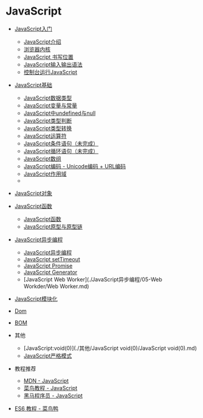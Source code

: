 # JavaScript

* [JavaScript入门](./JavaScript入门)
    * [JavaScript介绍](./JavaScript入门/JavaScript介绍/JavaScript介绍.md)
    * [浏览器内核](./JavaScript入门/浏览器内核/浏览器内核.md)
    * [JavaScript 书写位置](./JavaScript入门/JavaScript书写位置/JavaScript书写位置.md)
    * [JavaScript输入输出语法](./JavaScript入门/JavaScript输入输出语法/JavaScript输入输出语法.md)
    * [控制台运行JavaScript](./JavaScript入门/控制台运行JavaScript/控制台运行JavaScript,md)
* [JavaScript基础](./JavaScript基础)
    * [JavaScript数据类型](./JavaScript基础/JavaScript数据类型/JavaScript数据类型.md)
    * [JavaScript变量与常量](./JavaScript基础/JavaScript变量与常量/JavaScript变量与常量.md)
    * [JavaScript中undefined与null](./JavaScript基础/JavaScript中undefined与null/JavaScript中undefined与null.md)
    * [JavaScript类型判断](./JavaScript基础/JavaScript类型判断/JavaScript类型判断.md)
    * [JavaScript类型转换](./JavaScript基础/JavaScript类型转换/JavaScript类型转换.md)
    * [JavaScript运算符](./JavaScript基础/JavaScript运算符/JavaScript运算符.md)
    * [JavaScript条件语句（未完成）](./JavaScript基础/JavaScript条件语句/JavaScript条件语句.md)
    * [JavaScript循环语句（未完成）](./JavaScript基础/JavaScript循环语句/JavaScript循环语句.md)
    * [JavaScript数组](./JavaScript基础/JavaScript数组/JavaScript数组.md)
    * [JavaScript编码 - Unicode编码 + URL编码](./JavaScript基础/JavaScript编码/JavaScript编码.md)
    * [JavaScript作用域](./JavaScript基础/)
    * [](./JavaScript基础/)
* [JavaScript对象](./JavaScript对象/JavaScript对象.md)
* [JavaScript函数](./JavaScript函数/JavaScript函数)
    * [JavaScript函数](./JavaScript函数/JavaScript函数/JavaScript函数.md)
    * [JavaScript原型与原型链](./JavaScript函数/JavaScript原型与原型链/JavaScript原型与原型链.md)

* [JavaScript异步编程](./JavaScript异步编程)
    * [JavaScript异步编程](./JavaScript异步编程/01-JS异步编程/JavaScript异步编程.md)
    * [JavaScript setTimeout](./JavaScript异步编程/02-setTimeout/setTimeout.md)
    * [JavaScript Promise](./JavaScript异步编程/03-Promise/Promise.md)
    * [JavaScript Generator](./JavaScript异步编程/04-Generator/Generator.md)
    * [JavaScript Web Worker](./JavaScript异步编程/05-Web Workder/Web Worker.md)

* [JavaScript模块化](./JavaScript模块化/CJS_AMD_ESM介绍.md)
* [Dom]()
* [BOM]()
* 其他
    * [JavaScript:void(0)](./其他/JavaScript void(0)/JavaScript void(0).md)
    * [JavaScript严格模式](./其他/JavaScript严格模式/JavaScript严格模式.md)
    
* 教程推荐
    * [MDN - JavaScript](https://developer.mozilla.org/zh-CN/docs/Web/JavaScript)
    * [菜鸟教程 - JavaScript](https://www.runoob.com/js/js-tutorial.html)
    * [黑马程序员 - JavaScript](https://book.itheima.net/course/1258676978588860418/1277481554465005570)



* [ES6 教程 - 菜鸟鸭](https://www.cainiaoya.com/es6/es6-jiaocheng.html)
